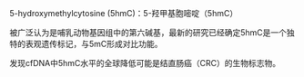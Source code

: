 5-hydroxymethylcytosine (5hmC)：5-羟甲基胞嘧啶（5hmC）

被广泛认为是哺乳动物基因组中的第六碱基，最新的研究已经确定5hmC是一个独特的表观遗传标记，与5mC形成对比功能。

发现cfDNA中5hmC水平的全球降低可能是结直肠癌（CRC）的生物标志物。
